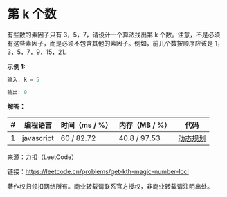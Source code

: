 # 第 k 个数

有些数的素因子只有 3，5，7，请设计一个算法找出第 k 个数。注意，不是必须有这些素因子，而是必须不包含其他的素因子。例如，前几个数按顺序应该是 1，3，5，7，9，15，21。

**示例 1:**

``` javascript
输入: k = 5

输出: 9
```

**解答：**

**#**|**编程语言**|**时间（ms / %）**|**内存（MB / %）**|**代码**
--|--|--|--|--
1|javascript|60 / 82.72|40.8 / 97.53|[动态规划](./javascript/ac_v1.js)

来源：力扣（LeetCode）

链接：https://leetcode.cn/problems/get-kth-magic-number-lcci

著作权归领扣网络所有。商业转载请联系官方授权，非商业转载请注明出处。
